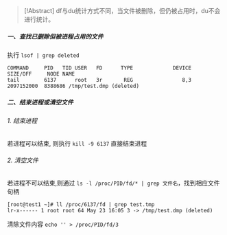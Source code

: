 
>[!Abstract] df与du统计方式不同，当文件被删除，但仍被占用时，du不会进行统计。

##### 一、查找已删除但被进程占用的文件
执行 `lsof | grep deleted`
```
COMMAND     PID   TID USER   FD      TYPE             DEVICE    SIZE/OFF     NODE NAME
tail        6137      root   3r       REG                8,3  2097152000  8388686 /tmp/test.dmp (deleted)
```
##### 二、结束进程或清空文件
###### 1. 结束进程
若进程可以结束, 则执行 `kill -9 6137` 直接结束进程
###### 2. 清空文件
若进程不可以结束,则通过 `ls -l /proc/PID/fd/* | grep 文件名`，找到相应文件句柄
```
[root@test1 ~]# ll /proc/6137/fd | grep test.tmp
lr-x------ 1 root root 64 May 23 16:05 3 -> /tmp/test.dmp (deleted)
```
清除文件内容 `echo '' > /proc/PID/fd/3`
